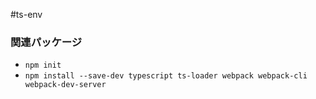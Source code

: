 #ts-env

### 関連パッケージ
- `npm init`
- `npm install --save-dev typescript ts-loader webpack webpack-cli webpack-dev-server`
